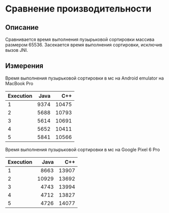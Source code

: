 # Сравнение производительности

## Описание

Сравнивается время выполнения пузырьковой сортировки массива размером 65536. Засекается время
выполнения сортировки, исключив вызов JNI.

## Измерения

Время выполнения пузырьковой сортировки в мс на Android emulator на MacBook Pro 

| Execution | Java | C++ | 
| --- | -----: | -----: |
| 1 | 9374 | 10475 |
| 2 | 5688 | 10793 |
| 3 | 5614 | 10691 |
| 4 | 5652 | 10411 |
| 5 | 5841 | 10566 |

Время выполнения пузырьковой сортировки в мс на Google Pixel 6 Pro

| Execution | Java | C++ | 
| --- | -----: | -----: |
| 1 | 8663 | 13907 |
| 2 | 10929 | 13692 |
| 3 | 4743 | 13994 |
| 4 | 4712 | 13827 |
| 5 | 4726 | 14077 |
